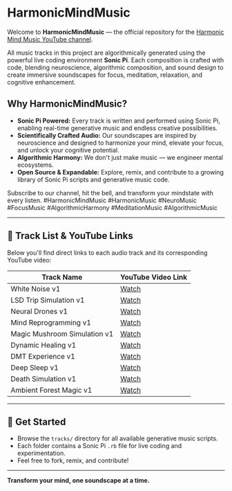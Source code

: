 # HarmonicMindMusic

Welcome to **HarmonicMindMusic** — the official repository for the [Harmonic Mind Music YouTube channel](https://www.youtube.com/@harmonicmindmusic).

All music tracks in this project are algorithmically generated using the powerful live coding environment **Sonic Pi**. Each composition is crafted with code, blending neuroscience, algorithmic composition, and sound design to create immersive soundscapes for focus, meditation, relaxation, and cognitive enhancement.

## Why HarmonicMindMusic?

- **Sonic Pi Powered:** Every track is written and performed using Sonic Pi, enabling real-time generative music and endless creative possibilities.
- **Scientifically Crafted Audio:** Our soundscapes are inspired by neuroscience and designed to harmonize your mind, elevate your focus, and unlock your cognitive potential.
- **Algorithmic Harmony:** We don't just make music — we engineer mental ecosystems.
- **Open Source & Expandable:** Explore, remix, and contribute to a growing library of Sonic Pi scripts and generative music code.

Subscribe to our channel, hit the bell, and transform your mindstate with every listen.
#HarmonicMindMusic #HarmonicMusic #NeuroMusic #FocusMusic #AlgorithmicHarmony #MeditationMusic #AlgorithmicMusic

---

## 🎵 Track List & YouTube Links

Below you'll find direct links to each audio track and its corresponding YouTube video:

| Track Name                        | YouTube Video Link                |
|------------------------------------|-----------------------------------|
| White Noise v1                     | [Watch](https://youtu.be/GKsHdHIcIDE?si=0AvJyt2bqVBLf8lt) |
| LSD Trip Simulation v1             | [Watch](https://youtu.be/lAjzoKyXFfk?si=7Xs-OZfGMKY3kJ3b) |
| Neural Drones v1                   | [Watch](https://youtu.be/0l7JEDXl1Ro?si=AQacFEKs6-1uyNAi) |
| Mind Reprogramming v1              | [Watch](https://youtu.be/XGoGLBtI0Ao?si=Ah3yBHDBv2mqfhzX) |
| Magic Mushroom Simulation v1       | [Watch](https://youtu.be/NZnJyAhPc2w?si=lOUviERIR2aFbHyO) |
| Dynamic Healing v1                 | [Watch](https://youtu.be/h6jhB8S2BZs?si=egMlx4TWnN3GeKNh) |
| DMT Experience v1                  | [Watch](https://youtu.be/ORpWoWSRSyk?si=qNB9dXG55TdsrOZ_) |
| Deep Sleep v1                      | [Watch](https://youtu.be/xlGKg2ibcIY?si=tP3KRScei0d-1fwj) |
| Death Simulation v1                | [Watch](https://youtu.be/VqgkbU526nQ?si=JfFA6RlN7IdkZhrM) |
| Ambient Forest Magic v1            | [Watch](https://youtu.be/GTiB6X5bCqM?si=2glhi0IQCWDO4YeS) |


---

## 🚀 Get Started

- Browse the `tracks/` directory for all available generative music scripts.
- Each folder contains a Sonic Pi `.rb` file for live coding and experimentation.
- Feel free to fork, remix, and contribute!

---

**Transform your mind, one soundscape at a time.**